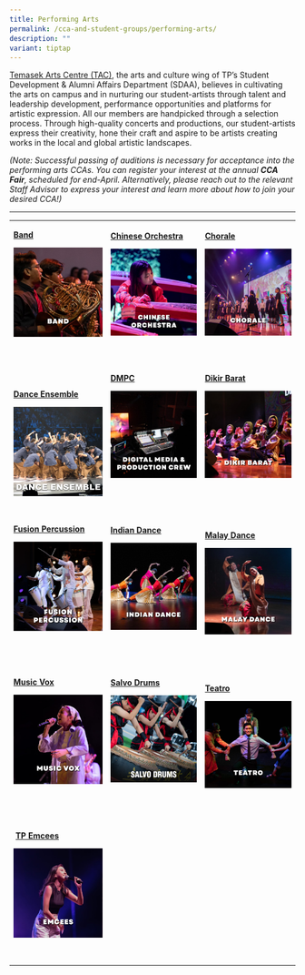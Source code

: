 ```yaml
---
title: Performing Arts
permalink: /cca-and-student-groups/performing-arts/
description: ""
variant: tiptap
---
```

<p><a href="/events/temasek-arts-centre/about-tac" rel="noopener noreferrer nofollow" target="_blank">Temasek Arts Centre (TAC)</a>,
the arts and culture wing of TP’s Student Development &amp; Alumni Affairs
Department (SDAA), believes in cultivating the arts on campus and in nurturing
our student-artists through talent and leadership development, performance
opportunities and platforms for artistic expression. All our members are
handpicked through a selection process. Through high-quality concerts and
productions, our student-artists express their creativity, hone their craft
and aspire to be artists creating works in the local and global artistic
landscapes.</p>
<p><em>(Note: Successful passing of auditions is necessary for acceptance into the performing arts CCAs. You can register your interest at the annual </em><strong><em>CCA Fair</em></strong><em>, scheduled for end-April. Alternatively, please reach out to the relevant Staff Advisor to express your interest and learn more about how to join your desired CCA!)</em>
</p>
<hr>
<table style="minWidth: 75px">
<colgroup>
<col>
<col>
<col>
</colgroup>
<tbody>
<tr>
<td rowspan="1" colspan="1">
<p><strong><a href="/performing-arts/band" rel="noopener noreferrer nofollow" target="_blank">Band</a></strong>
</p>
<div class="isomer-image-wrapper">
<img style="display:block;margin-left:auto;margin-right:auto;" height="auto" width="100%" alt="Band" src="/images/Arts/BAND_button-01.png">
</div>
<p>&nbsp;&nbsp;&nbsp;&nbsp;&nbsp;&nbsp;&nbsp;&nbsp;&nbsp;&nbsp;&nbsp;&nbsp;&nbsp;&nbsp;&nbsp;&nbsp;&nbsp;&nbsp;&nbsp;
&nbsp;&nbsp;&nbsp;&nbsp;&nbsp;&nbsp;&nbsp;&nbsp;&nbsp;&nbsp;&nbsp;&nbsp;&nbsp;&nbsp;&nbsp;&nbsp;</p>
</td>
<td rowspan="1" colspan="1">
<p><strong><a href="/performing-arts/chinese-orchestra" rel="noopener noreferrer nofollow" target="_blank">Chinese Orchestra</a></strong>
</p>
<div class="isomer-image-wrapper">
<img style="display:block;margin-left:auto;margin-right:auto;" height="auto" width="100%" alt="Chinese Orchestra" src="/images/Arts/CO_button-01.png">
</div>
<p>&nbsp;&nbsp;&nbsp;&nbsp;&nbsp;&nbsp;&nbsp;&nbsp;&nbsp;&nbsp;&nbsp;&nbsp;&nbsp;&nbsp;&nbsp;&nbsp;&nbsp;&nbsp;&nbsp;
&nbsp;&nbsp;&nbsp;&nbsp;&nbsp;&nbsp;&nbsp;&nbsp;&nbsp;&nbsp;&nbsp;&nbsp;&nbsp;&nbsp;&nbsp;
&nbsp;</p>
</td>
<td rowspan="1" colspan="1">
<p><strong><a href="/performing-arts/chorale" rel="noopener noreferrer nofollow" target="_blank">Chorale</a></strong>
</p>
<div class="isomer-image-wrapper">
<img style="display:block;margin-left:auto;margin-right:auto;" height="auto" width="100%" alt="Chorale" src="/images/Arts/CHORALE_button-01.png">
</div>
<p>&nbsp;&nbsp;&nbsp;&nbsp;&nbsp;&nbsp;&nbsp;&nbsp;&nbsp;&nbsp;&nbsp;&nbsp;&nbsp;&nbsp;&nbsp;&nbsp;&nbsp;&nbsp;&nbsp;
&nbsp;&nbsp;&nbsp;&nbsp;&nbsp;&nbsp;&nbsp;&nbsp;&nbsp;&nbsp;&nbsp;&nbsp;&nbsp;&nbsp;&nbsp;
&nbsp;</p>
</td>
</tr>
<tr>
<td rowspan="1" colspan="1">
<p><strong><a href="/performing-arts/dance-ensemble" rel="noopener noreferrer nofollow" target="_blank">Dance Ensemble</a></strong>
</p>
<div class="isomer-image-wrapper">
<img style="width: 100%" height="auto" width="100%" alt="" src="/images/Arts/Dance_Ensemble.jpg">
</div>
</td>
<td rowspan="1" colspan="1">
<p><strong><a href="/performing-arts/digital-media-and-production-crew" rel="noopener noreferrer nofollow" target="_blank">DMPC</a></strong>
</p>
<div class="isomer-image-wrapper">
<img style="display:block;margin-left:auto;margin-right:auto;" height="auto" width="100%" alt="Digital Media and Production Crew" src="/images/Arts/DMPC_button-01.png">
</div>
<p>&nbsp;&nbsp;&nbsp;&nbsp;&nbsp;&nbsp;&nbsp;&nbsp;&nbsp;&nbsp;&nbsp;&nbsp;&nbsp;&nbsp;&nbsp;&nbsp;&nbsp;&nbsp;&nbsp;
&nbsp;&nbsp;&nbsp;&nbsp;&nbsp;&nbsp;&nbsp;&nbsp;&nbsp;&nbsp;&nbsp;&nbsp;&nbsp;&nbsp;&nbsp;
&nbsp;&nbsp;&nbsp;&nbsp;&nbsp;&nbsp;&nbsp;&nbsp;&nbsp;&nbsp;&nbsp;</p>
</td>
<td rowspan="1" colspan="1">
<p><strong><a href="/performing-arts/dikir-barat" rel="noopener noreferrer nofollow" target="_blank">Dikir Barat</a></strong>
</p>
<div class="isomer-image-wrapper">
<img style="display:block;margin-left:auto;margin-right:auto;" height="auto" width="100%" alt="Dikir Barat" src="/images/Arts/DK_button-01.png">
</div>
<p>&nbsp;&nbsp;&nbsp;&nbsp;&nbsp;&nbsp;&nbsp;&nbsp;&nbsp;&nbsp;&nbsp;&nbsp;&nbsp;&nbsp;&nbsp;&nbsp;&nbsp;&nbsp;&nbsp;
&nbsp;&nbsp;&nbsp;&nbsp;&nbsp;&nbsp;&nbsp;&nbsp;&nbsp;&nbsp;&nbsp;&nbsp;&nbsp;&nbsp;&nbsp;
&nbsp;&nbsp;&nbsp;&nbsp;&nbsp;&nbsp;&nbsp;&nbsp;&nbsp;&nbsp;&nbsp;</p>
</td>
</tr>
<tr>
<td rowspan="1" colspan="1">
<p><strong><a href="/performing-arts/fusion-percussion" rel="noopener noreferrer nofollow" target="_blank">Fusion Percussion</a></strong>
</p>
<div class="isomer-image-wrapper">
<img style="display:block;margin-left:auto;margin-right:auto;" height="auto" width="100%" alt="Fusion Percussion" src="/images/Arts/FP_button-02.png">
</div>
<p>&nbsp;&nbsp;&nbsp;&nbsp;&nbsp;&nbsp;&nbsp;&nbsp;&nbsp;&nbsp;&nbsp;&nbsp;&nbsp;&nbsp;&nbsp;&nbsp;&nbsp;&nbsp;&nbsp;
&nbsp;&nbsp;&nbsp;&nbsp;&nbsp;&nbsp;&nbsp;&nbsp;&nbsp;&nbsp;&nbsp;&nbsp;&nbsp;&nbsp;&nbsp;
&nbsp;&nbsp;&nbsp;&nbsp;&nbsp;&nbsp;&nbsp;&nbsp;&nbsp;&nbsp;&nbsp;</p>
</td>
<td rowspan="1" colspan="1">
<p><strong><a href="/performing-arts/indian-dance" rel="noopener noreferrer nofollow" target="_blank">Indian Dance</a></strong>
</p>
<div class="isomer-image-wrapper">
<img style="display:block;margin-left:auto;margin-right:auto;" height="auto" width="100%" alt="Indian Dance" src="/images/Arts/IDG_button-01.png">
</div>
<p>&nbsp;&nbsp;&nbsp;&nbsp;&nbsp;&nbsp;&nbsp;&nbsp;&nbsp;&nbsp;&nbsp;&nbsp;&nbsp;&nbsp;&nbsp;&nbsp;&nbsp;&nbsp;&nbsp;
&nbsp;&nbsp;&nbsp;&nbsp;&nbsp;&nbsp;&nbsp;&nbsp;&nbsp;&nbsp;&nbsp;&nbsp;&nbsp;&nbsp;&nbsp;
&nbsp;&nbsp;&nbsp;&nbsp;&nbsp;&nbsp;&nbsp;&nbsp;&nbsp;&nbsp;&nbsp;</p>
</td>
<td rowspan="1" colspan="1">
<p><strong><a href="/performing-arts/malay-dance" rel="noopener noreferrer nofollow" target="_blank">Malay Dance</a></strong>
</p>
<div class="isomer-image-wrapper">
<img style="display:block;margin-left:auto;margin-right:auto;" height="auto" width="100%" alt="Malay Dance" src="/images/Arts/MDG_button-01.png">
</div>
<p>&nbsp;&nbsp;&nbsp;&nbsp;&nbsp;&nbsp;&nbsp;&nbsp;&nbsp;&nbsp;&nbsp;&nbsp;&nbsp;&nbsp;&nbsp;&nbsp;&nbsp;&nbsp;&nbsp;
&nbsp;&nbsp;&nbsp;&nbsp;&nbsp; &nbsp;&nbsp;&nbsp;&nbsp;&nbsp;&nbsp;&nbsp;&nbsp;&nbsp;&nbsp;&nbsp;</p>
</td>
</tr>
<tr>
<td rowspan="1" colspan="1">
<p><strong><a href="/performing-arts/music-vox" rel="noopener noreferrer nofollow" target="_blank">Music Vox</a></strong>
</p>
<div class="isomer-image-wrapper">
<img style="display:block;margin-left:auto;margin-right:auto;" height="auto" width="100%" alt="Music Vox" src="/images/Arts/MV_button-01.png">
</div>
<p>&nbsp;&nbsp;&nbsp;&nbsp;&nbsp;&nbsp;&nbsp;&nbsp;&nbsp;&nbsp;&nbsp;&nbsp;&nbsp;&nbsp;&nbsp;&nbsp;&nbsp;&nbsp;&nbsp;
&nbsp;&nbsp;&nbsp;&nbsp;&nbsp;&nbsp;&nbsp;&nbsp;&nbsp;&nbsp;&nbsp;&nbsp;&nbsp;&nbsp;&nbsp;
&nbsp;&nbsp;&nbsp;&nbsp;&nbsp;&nbsp;&nbsp;&nbsp;&nbsp;&nbsp;&nbsp;</p>
</td>
<td rowspan="1" colspan="1">
<p><strong><a href="/performing-arts/salvo-drums" rel="noopener noreferrer nofollow" target="_blank">Salvo Drums</a></strong>
</p>
<div class="isomer-image-wrapper">
<img style="width: 100%" height="auto" width="100%" alt="" src="/images/Arts/Salvo_Drums_2.jpg">
</div>
<p>&nbsp;&nbsp;&nbsp;&nbsp;&nbsp;&nbsp;&nbsp;&nbsp;&nbsp;&nbsp;&nbsp;&nbsp;&nbsp;&nbsp;&nbsp;&nbsp;
&nbsp;&nbsp;&nbsp;&nbsp;&nbsp;&nbsp;&nbsp;&nbsp;&nbsp;&nbsp;&nbsp;&nbsp;&nbsp;&nbsp;&nbsp;
&nbsp;&nbsp;&nbsp;&nbsp;&nbsp;&nbsp;&nbsp;&nbsp;&nbsp;&nbsp;&nbsp;</p>
</td>
<td rowspan="1" colspan="1">
<p><strong><a href="/performing-arts/teatro" rel="noopener noreferrer nofollow" target="_blank">Teatro</a></strong>
</p>
<div class="isomer-image-wrapper">
<img style="display:block;margin-left:auto;margin-right:auto;" height="auto" width="100%" alt="Teatro" src="/images/Arts/TEATRO_button-01.png">
</div>
<p>&nbsp;&nbsp;&nbsp;&nbsp;&nbsp;&nbsp;&nbsp;&nbsp;&nbsp; &nbsp;</p>
</td>
</tr>
<tr>
<td rowspan="1" colspan="1">
<p>&nbsp;<strong><a href="/performing-arts/emcees" rel="noopener noreferrer nofollow" target="_blank">TP Emcees</a></strong>
</p>
<div class="isomer-image-wrapper">
<img style="display:block;margin-left:auto;margin-right:auto;" height="auto" width="100%" alt="TP Emcees" src="/images/Arts/EMCEES_button-01-v2.png">
</div>
<p>&nbsp;&nbsp; &nbsp;&nbsp;&nbsp;&nbsp;&nbsp;&nbsp;&nbsp;&nbsp;&nbsp;&nbsp;&nbsp;</p>
</td>
<td rowspan="1" colspan="1">
<p></p>
</td>
<td rowspan="1" colspan="1">
<p></p>
</td>
</tr>
</tbody>
</table>
<p></p>